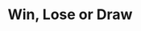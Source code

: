---
layout: video
series: Mike and Bootsy
episode: 21
title: Win, Lose or Draw
permalink: /mike-and-bootsy/episode-21
video_id: 5UaDepGRB3I
release_date: 2016-05-25
platforms:
  - Nintendo Entertainment System
short_platforms:
  - NES
thumbnails:
games:
  - Win, Lose or Draw
current_description: |
  Mike Matei and Bootsy play Win, Lose or Draw for NES !
---